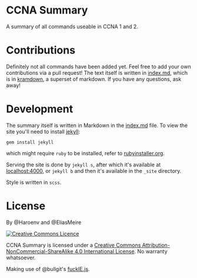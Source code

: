 # CCNA Summary

A summary of all commands useable in CCNA 1 and 2.

# Contributions

Definitely not all commands have been added yet. Feel free to add your own contributions via a pull request! The text itself is written in [index.md](index.md), which is in [kramdown](http://kramdown.gettalong.org), a superset of markdown. If you have any questions, ask away!

# Development

The summary itself is written in Markdown in the [index.md](index.md) file. To view the site you'll need to install [jekyll](https://jekyllrb.com):

```
gem install jekyll
```

which might require `ruby` to be installed, refer to [rubyinstaller.org](http://rubyinstaller.org).

Serving the site is done by `jekyll s`, after which it's available at [localhost:4000](http://localhost:4000), or `jekyll b` and then it's available in the `_site` directory.

Style is written in `scss`.

# License

By @Haroenv and @EliasMeire

[![Creative Commons Licence](https://i.creativecommons.org/l/by-nc-sa/4.0/88x31.png)](http://creativecommons.org/licenses/by-nc-sa/4.0/)

CCNA Summary is licensed under a [Creative Commons Attribution-NonCommercial-ShareAlike 4.0 International License](http://creativecommons.org/licenses/by-nc-sa/4.0/). No warranty whatsoever.

Making use of @bullgit's [fuckIE.js](https://github.com/bullgit/fuckIE).